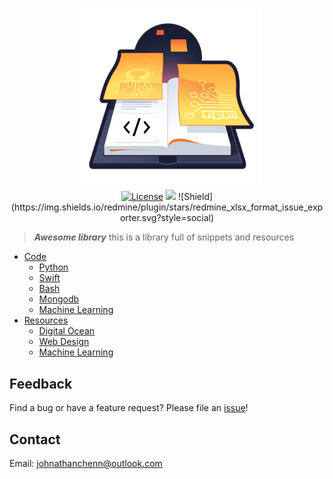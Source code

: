 <p align="center">
  <img href="http://docs.johnnythedeveloper.com" src="https://raw.githubusercontent.com/johnathanachen/Library/master/docs/assets/images/cover-art.png" width="300" alt="Fitii">
  <br>
  <a href="#"><img src="https://img.shields.io/badge/license-MIT-blue.svg" alt="License"></a>
  <a href="#"><img src="https://img.shields.io/badge/status-online-brightgreen.svg"></a>
  ![Shield](https://img.shields.io/redmine/plugin/stars/redmine_xlsx_format_issue_exporter.svg?style=social)

</p>

> **_Awesome library_** this is a library full of snippets and resources

- [Code](code.md)
  - [Python](code/python.md)
  - [Swift](code/swift.md)
  - [Bash](code/bash.md)
  - [Mongodb](code/mongodb.md)
  - [Machine Learning](code/MLCode.md)
- [Resources](resources.md)
  - [Digital Ocean](resources/digitalOcean.md)
  - [Web Design](resources/webDesign.md)
  - [Machine Learning](resources/MLResources.md)

## Feedback

Find a bug or have a feature request? Please file an <a href="https://github.com/johnathanachen/Library/issues" targe="_blank">issue</a>!

## Contact

Email: [johnathanchenn@outlook.com](mailto:johnathanchenn@outlook.com)
